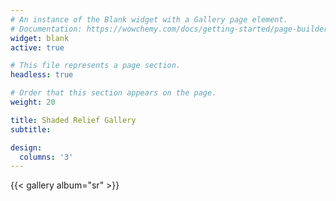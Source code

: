 ```yaml
---
# An instance of the Blank widget with a Gallery page element.
# Documentation: https://wowchemy.com/docs/getting-started/page-builder/
widget: blank
active: true

# This file represents a page section.
headless: true

# Order that this section appears on the page.
weight: 20

title: Shaded Relief Gallery
subtitle:

design:
  columns: '3'
---
```


{{< gallery album="sr" >}}
